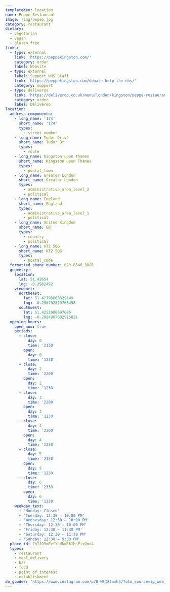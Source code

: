 ```yaml
---
templateKey: location
name: Peppe Restaurant
image: /img/pepep.jpg
category: restaurant
dietary:
  - vegetarian
  - vegan
  - gluten_free
links:
  - type: external
    link: 'https://peppekingston.com/'
    category: order
    label: Website
  - type: external
    label: Support NHS Staff
    link: 'https://peppekingston.com/donate-help-the-nhs/'
    category: support
  - type: deliveroo
    link: 'https://deliveroo.co.uk/menu/london/kingston/peppe-restaurant-london#'
    category: order
    label: Deliveroo
location:
  address_components:
    - long_name: '174'
      short_name: '174'
      types:
        - street_number
    - long_name: Tudor Drive
      short_name: Tudor Dr
      types:
        - route
    - long_name: Kingston upon Thames
      short_name: Kingston upon Thames
      types:
        - postal_town
    - long_name: Greater London
      short_name: Greater London
      types:
        - administrative_area_level_2
        - political
    - long_name: England
      short_name: England
      types:
        - administrative_area_level_1
        - political
    - long_name: United Kingdom
      short_name: GB
      types:
        - country
        - political
    - long_name: KT2 5QG
      short_name: KT2 5QG
      types:
        - postal_code
  formatted_phone_number: 020 8546 3885
  geometry:
    location:
      lat: 51.42654
      lng: -0.2982492
    viewport:
      northeast:
        lat: 51.42798863029149
        lng: -0.296792819708498
      southwest:
        lat: 51.4252906697085
        lng: -0.2994907802915021
  opening_hours:
    open_now: true
    periods:
      - close:
          day: 0
          time: '2130'
        open:
          day: 0
          time: '1230'
      - close:
          day: 2
          time: '2200'
        open:
          day: 2
          time: '1230'
      - close:
          day: 3
          time: '2200'
        open:
          day: 3
          time: '1230'
      - close:
          day: 4
          time: '2200'
        open:
          day: 4
          time: '1230'
      - close:
          day: 5
          time: '2330'
        open:
          day: 5
          time: '1230'
      - close:
          day: 6
          time: '2330'
        open:
          day: 6
          time: '1230'
    weekday_text:
      - 'Monday: Closed'
      - 'Tuesday: 12:30 – 10:00 PM'
      - 'Wednesday: 12:30 – 10:00 PM'
      - 'Thursday: 12:30 – 10:00 PM'
      - 'Friday: 12:30 – 11:30 PM'
      - 'Saturday: 12:30 – 11:30 PM'
      - 'Sunday: 12:30 – 9:30 PM'
  place_id: ChIJO9mPvfYLdkgR6YhsPixQmx4
  types:
    - restaurant
    - meal_delivery
    - bar
    - food
    - point_of_interest
    - establishment
do_gooder: 'https://www.instagram.com/p/B-WtI8tnmh4/?utm_source=ig_web_copy_link'
---
```

